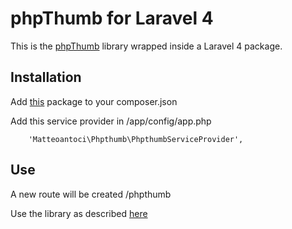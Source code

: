 phpThumb for Laravel 4
========

This is the [phpThumb](https://github.com/JamesHeinrich/phpThumb) library wrapped inside a Laravel 4 package.

Installation
--------
Add [this](https://packagist.org/packages/matteoantoci/phpthumb) package to your composer.json

Add this service provider in /app/config/app.php

```
    'Matteoantoci\Phpthumb\PhpthumbServiceProvider',
```

Use
--------
A new route will be created /phpthumb

Use the library as described [here](http://phpthumb.sourceforge.net/demo/demo/phpThumb.demo.demo.php)